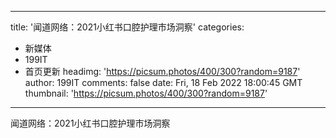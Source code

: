 
---
title: '闻道网络：2021小红书口腔护理市场洞察'
categories: 
 - 新媒体
 - 199IT
 - 首页更新
headimg: 'https://picsum.photos/400/300?random=9187'
author: 199IT
comments: false
date: Fri, 18 Feb 2022 18:00:45 GMT
thumbnail: 'https://picsum.photos/400/300?random=9187'
---

<div>   
闻道网络：2021小红书口腔护理市场洞察  
</div>
            